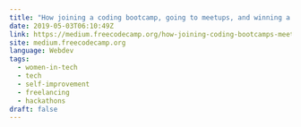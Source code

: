 ```yaml
---
title: "How joining a coding bootcamp, going to meetups, and winning a Hackathon changed my life completely"
date: 2019-05-03T06:10:49Z
link: https://medium.freecodecamp.org/how-joining-coding-bootcamps-meetups-and-winning-a-hackathon-changed-my-life-completely-2addc66f1665?source=rss----336d898217ee---4&utm_medium=RSS&utm_source=news.12bit.vn
site: medium.freecodecamp.org
language: Webdev
tags:
  - women-in-tech
  - tech
  - self-improvement
  - freelancing
  - hackathons
draft: false
---
```


